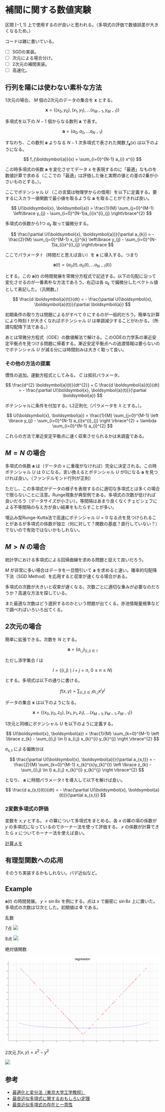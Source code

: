 # 補間に関する数値実験

区間 $[-1, 1]$ 上で使用するのが良いと思われる。（多項式の評価で数値誤差が大きくなるため。）

コードは雑に書いている。

- [ ] SGDの実装。
- [ ] 次元による場合分け。
- [ ] 2次元の補間実装。
- [ ] 高速化。

## 行列を陽には使わない素朴な方法

1次元の場合。 $M$ 個の2次元のデータの集合を $\boldsymbol{x}$ とする。

$$
\boldsymbol{x} = \left\lbrace(x_{0}, y_{0}), (x_{1}, y_{1}), \dots (x_{M-1}, y_{M-1}) \right\rbrace
$$

多項式を以下の $N-1$ 個からなる数列 $\boldsymbol{a}$ で表す。

$$
\boldsymbol{a} = \left\lbrace a_{0}, a_{0}, \dots a_{N-1} \right\rbrace
$$

すなわち、この数列 $\boldsymbol{a}$ よりなる $N-1$ 次多項式で表された関数 $f_{\boldsymbol{a}}(x)$ は以下のようになる。

$$
f_{\boldsymbol{a}}(x) = \sum_{i=0}^{N-1} a_{i} x^{i}
$$

この時多項式の係数 $\boldsymbol{a}$ を変化させてデータ $x$ を表現するのに「最適」なものを数値計算で求める（ここでの「最適」は評価した後と実際の値との差の2乗が小さいものとする。）。

ここでポテンシャル $U$ （この言葉は物理学からの借用）を以下に定義する。要するにスカラー値関数で最小値を取るような $\boldsymbol{a}$ を取ることができれば良い。

$$
U(\boldsymbol{x}, \boldsymbol{a}) = \frac{1}{M} \sum_{j=0}^{M-1} \left\lbrace y_{j} - \sum_{i=0}^{N-1}a_{i}x^{i}_{j} \right\rbrace^{2}
$$

多項式の係数から1つ $a_{k}$ 取って偏微分する。

$$
\frac{\partial U(\boldsymbol{x}, \boldsymbol{a})}{\partial a_{k}} = - \frac{2}{M} \sum_{j=0}^{M-1} x_{j}^{k} \left\lbrace y_{j} - \sum_{i=0}^{N-1}a_{i}x^{i}_{j} \right\rbrace
$$

ここでパラメータ $t$ （時間だと思えば良い）を $\boldsymbol{a}$ に導入する。つまり

$$
\boldsymbol{a}(t) = \left\lbrace a_{0}(t), a_{0}(t), \dots a_{N-1}(t) \right\rbrace
$$

とする。この $\boldsymbol{a}(t)$ の時間発展を常微分方程式で記述する。以下の勾配に沿って変化させるのが一番素朴な方法であろう。右辺は各 $a_{k}$ で偏微分したベクトル値として表記した。（汎関数。）

$$
\frac{d \boldsymbol{a}(t)}{dt} = - \frac{\partial U(\boldsymbol{x}, \boldsymbol{a}(t))}{\partial \boldsymbol{a}}
$$

初期条件の取り方は問題によるがすべて $0$ にするのが一般的だろう。簡単な計算により時刻 $t$ が大きくなればポテンシャル $U$ は単調減少することがわかる。（所謂勾配降下法である。）

あとは常微分方程式（ODE）の数値解法で解ける。このODEの力学系の漸近安定平衡点を見つける問題に帰着する。漸近安定平衡点への過渡情報は要らないのでポテンシャル $U$ が減る分には時間刻みは大きく取って良い。

### その他の方法の提案

慣性の追加。運動方程式としてみる。 $C$ は抵抗パラメータ。

$$
\frac{d^{2} \boldsymbol{a}(t)}{dt^{2}} + C \frac{d \boldsymbol{a}(t)}{dt} = - \frac{\partial U(\boldsymbol{x}, \boldsymbol{a}(t))}{\partial \boldsymbol{a}}
$$

ポテンシャルに条件を付加する。L2正則化（パラメータを $\lambda$ とする。）。

$$
U(\boldsymbol{x}, \boldsymbol{a}) = \frac{1}{M} \sum_{j=0}^{M-1} \left \lbrace y_{j} - \sum_{i=0}^{N-1} a_{i}x^{i}_{j} \right \rbrace^{2} + \lambda \sum_{i=0}^{N-1} a_{i}^{2}
$$

これらの方法で漸近安定平衡点に速く収束させられるかは未調査である。

## $M=N$ の場合

多項式の係数 $\boldsymbol{a}$ は（データの $x$ に重複がなければ）完全に決定される。この時ポテンシャル $U$ は $0$ になる。言い換えるとポテンシャル $U$ が0になる $\boldsymbol{a}$ を見つければ良い。（ファンデルモンド行列が正則）

ただし、この多項式がデータの様子を表現するのに適切な多項式とは多くの場合で限らないことに注意。Runge現象が典型例である。多項式の次数が低ければ良いだろう（データサイズが小さい）。等間隔はあまり良くなくチェビシェフによる不等間隔の与え方が良い結果をもたらすことが多い。

埋込み型Runge-Kutta法で高速にポテンシャル $U = 0$ なる点を見つけられることがあるが多項式の係数が独立（何に対して？関数の基底？直行していない？）でないので有効ではないかもしれない。

## $M>N$ の場合

統計学における多項式による回帰曲線を求める問題と捉えて良いだろう。

 $M$ が非常に多い場合はデータを一旦間引いて $\boldsymbol{a}$ を求めると速い。確率的勾配降下法（SGD Method）を応用すると収束が速くなる場合がある。

多項式の次数が大きいと収束が遅くなる。次数ごとに適切な重みが必要なのだろうか？高速な方法を探している。

また最適な次数はどう選択するのかという問題が出てくる。赤池情報量規準などで調べればいろいろ出てくる。

## 2次元の場合

簡単に拡張できる。次数を $N$ とする。

$$
\boldsymbol{a} = (a_{i,j})_{(i,j) \in I}
$$

ただし添字集合 $I$ は

$$
I = \lbrace (i, j) \mid i+j=n,\ 0 \le n \le N \rbrace
$$

とする。多項式は以下の通りに書ける。

$$
f(x,y) = \sum_{(i,j) \in I} a_{i,j} x^{i} y^{j}
$$

データの集合 $\boldsymbol{x}$ は以下のようになる。

$$
\boldsymbol{x} = \left\lbrace(x_{0}, y_{0}, z_{0}), (x_{1}, y_{1}, z_{1}), \dots (x_{M-1}, y_{M-1}, z_{M-1}) \right\rbrace
$$

1次元と同様にポテンシャル $U$ を以下のように定義する。

$$
U(\boldsymbol{x}, \boldsymbol{a}) = \frac{1}{M} \sum_{k=0}^{M-1} \left \lbrace z_{k} - \sum_{(i,j) \in I} a_{i,j} x_{k}^{i} y_{k}^{j} \right \rbrace^{2}
$$

$a_{s,t}$ による偏微分は

$$
\frac{\partial U(\boldsymbol{x}, \boldsymbol{a})}{\partial a_{s,t}} = - \frac{2}{M} \sum_{k=0}^{M-1} x_{k}^{s}y_{k}^{t} \left \lbrace z_{k} - \sum_{(i,j) \in I} a_{i,j} x_{k}^{i} y_{k}^{j} \right \rbrace^{2}
$$

となり、 $\boldsymbol{a}$ に時間パラメータ $t$ を導入して以下を解けば良い。

$$
\frac{d a_{s,t}(t)}{dt} = - \frac{\partial U(\boldsymbol{x}, \boldsymbol{a}(t))}{\partial a_{s,t}}
$$

### 2変数多項式の評価

変数を $x, y$ とする。 $x$ の冪について多項式をまとめる。各 $x$ の冪の項の係数が $y$ の多項式になっているのでホーナー法を使って評価する。
$x$ の係数が計算できたら $x$ についてホーナー法を使えば良い。

[計算メモ](docs/two-polynomial-memo.pdf)

## 有理型関数への応用

そのうち実装するかもしれない。パデ近似など。

## Example

$\boldsymbol{a}(t)$ の時間発展。 $y=\sin 8x$ を例にする。点は $x$ で厳密に $\sin 8x$ 上に置いた。多項式の次数は12次とした。初期値は $\boldsymbol{0}$ である。

乱数

7点
![](images/random7.gif)

8点
![](images/random8.gif)

絶対値関数

![](images/abs.gif)

2次元 $f(x,y) = x^2 - y^2$

![](images/xx-yy.png)

## 参考

- [最適化と変分法（東京大学工学教程）](https://www.maruzen-publishing.co.jp/item/?book_no=294841)
- [最良近似多項式に関するおもしろい定理](https://manabitimes.jp/math/2741)
- [最良近似多項式の存在と一意性](http://www.misojiro.t.u-tokyo.ac.jp/~murota/lect-suchi/bestapprox130805.pdf)